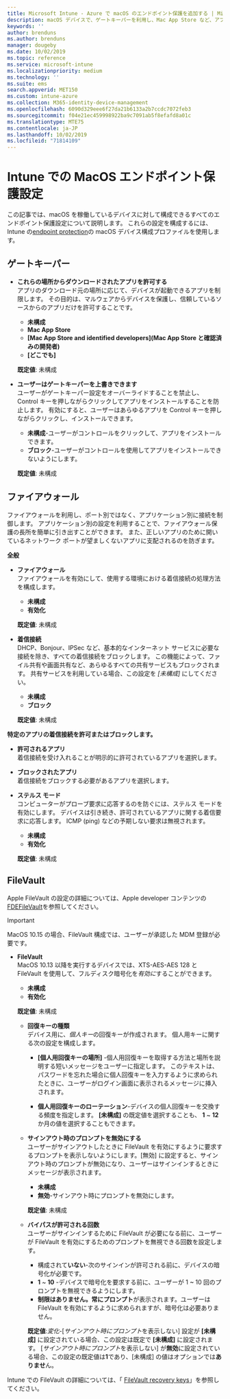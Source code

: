 ```yaml
---
title: Microsoft Intune - Azure で macOS のエンドポイント保護を追加する | Microsoft Docs
description: macOS デバイスで、ゲートキーパーを利用し、Mac App Store など、アプリをインストールできる場所を決定します。 他にも、ファイアウォールを有効にして (あるいは構成して) 特定のアプリを許可または禁止したり、ステルス モードを利用したり、さらには Microsoft Intune を利用し、特定の種類の着信接続をブロックしたりします。
keywords: ''
author: brenduns
ms.author: brenduns
manager: dougeby
ms.date: 10/02/2019
ms.topic: reference
ms.service: microsoft-intune
ms.localizationpriority: medium
ms.technology: ''
ms.suite: ems
search.appverid: MET150
ms.custom: intune-azure
ms.collection: M365-identity-device-management
ms.openlocfilehash: 6090d329eee6f27da21b6133a2b7ccdc7072feb3
ms.sourcegitcommit: f04e21ec459998922ba9c7091ab5f8efafd8a01c
ms.translationtype: MTE75
ms.contentlocale: ja-JP
ms.lasthandoff: 10/02/2019
ms.locfileid: "71814109"
---
```

# <a name="macos-endpoint-protection-settings-in-intune"></a>Intune での MacOS エンドポイント保護設定  

この記事では、macOS を稼働しているデバイスに対して構成できるすべてのエンドポイント保護設定について説明します。 これらの設定を構成するには、Intune の[endpoint protection](endpoint-protection-configure.md)の macOS デバイス構成プロファイルを使用します。  

## <a name="gatekeeper"></a>ゲートキーパー  

- **これらの場所からダウンロードされたアプリを許可する**  
  アプリのダウンロード元の場所に応じて、デバイスが起動できるアプリを制限します。 その目的は、マルウェアからデバイスを保護し、信頼しているソースからのアプリだけを許可することです。  

  - **未構成**  
  - **Mac App Store**  
  - **[Mac App Store and identified developers]\(Mac App Store と確認済みの開発者\)**  
  - **[どこでも]**  

  **既定値**: 未構成  

- **ユーザーはゲートキーパーを上書きできます**  
  ユーザーがゲートキーパー設定をオーバーライドすることを禁止し、Control キーを押しながらクリックしてアプリをインストールすることを防止します。 有効にすると、ユーザーはあらゆるアプリを Control キーを押しながらクリックし、インストールできます。  
 
  - **未構成**-ユーザーがコントロールをクリックして、アプリをインストールできます。  
  - **ブロック**-ユーザーがコントロールを使用してアプリをインストールできないようにします。  

  **既定値**: 未構成  

## <a name="firewall"></a>ファイアウォール  

ファイアウォールを利用し、ポート別ではなく、アプリケーション別に接続を制御します。 アプリケーション別の設定を利用することで、ファイアウォール保護の長所を簡単に引き出すことができます。 また、正しいアプリのために開いているネットワーク ポートが望ましくないアプリに支配されるのを防ぎます。  

**全般**
- **ファイアウォール**  
  ファイアウォールを有効にして、使用する環境における着信接続の処理方法を構成します。  
  - **未構成**  
  - **有効化**  

  **既定値**: 未構成  

- **着信接続**  
  DHCP、Bonjour、IPSec など、基本的なインターネット サービスに必要な接続を除き、すべての着信接続をブロックします。 この機能によって、ファイル共有や画面共有など、あらゆるすべての共有サービスもブロックされます。 共有サービスを利用している場合、この設定を *[未構成]* にしてください。  
  - **未構成**  
  - **ブロック**  

  **既定値**: 未構成  

**特定のアプリの着信接続を許可またはブロックします。**  

  - **許可されるアプリ**  
    着信接続を受け入れることが明示的に許可されているアプリを選択します。  

  - **ブロックされたアプリ**  
    着信接続をブロックする必要があるアプリを選択します。  

  - **ステルス モード**  
    コンピューターがプローブ要求に応答するのを防ぐには、ステルス モードを有効にします。 デバイスは引き続き、許可されているアプリに関する着信要求に応答します。 ICMP (ping) などの予期しない要求は無視されます。  
    - **未構成**  
    - **有効化**  

    **既定値**: 未構成  

## <a name="filevault"></a>FileVault  
Apple FileVault の設定の詳細については、Apple developer コンテンツの[FDEFileVault](https://developer.apple.com/documentation/devicemanagement/fdefilevault)を参照してください。 

> [!IMPORTANT]  
> MacOS 10.15 の場合、FileVault 構成では、ユーザーが承認した MDM 登録が必要です。 

- **FileVault**  
  MacOS 10.13 以降を実行するデバイスでは、XTS-AES-AES 128 と FileVault を使用して、フルディスク暗号化を*有効に*することができます。  
  - **未構成**  
  - **有効化**  

  **既定値**: 未構成  

  - **回復キーの種類**  
    デバイス用に、*個人キー*の回復キーが作成されます。 個人用キーに関する次の設定を構成します。  

    - **[個人用回復キーの場所]** -個人用回復キーを取得する方法と場所を説明する短いメッセージをユーザーに指定します。 このテキストは、パスワードを忘れた場合に個人回復キーを入力するように求められたときに、ユーザーがログイン画面に表示されるメッセージに挿入されます。  
      
    - **個人用回復キーのローテーション**-デバイスの個人回復キーを交換する頻度を指定します。 **[未構成]** の既定値を選択することも、 **1** ~ **12**か月の値を選択することもできます。  

  - **サインアウト時のプロンプトを無効にする**  
    ユーザーがサインアウトしたときに FileVault を有効にするように要求するプロンプトを表示しないようにします。[無効] に設定すると、サインアウト時のプロンプトが無効になり、ユーザーはサインインするときにメッセージが表示されます。  
    - **未構成**  
    - **無効**-サインアウト時にプロンプトを無効にします。

    **既定値**: 未構成  

  - **バイパスが許可される回数**  
  ユーザーがサインインするために FileVault が必要になる前に、ユーザーが FileVault を有効にするためのプロンプトを無視できる回数を設定します。 

    - 構成されて**いない**-次のサインインが許可される前に、デバイスの暗号化が必要です。  
    - **1** ~ **10** -デバイスで暗号化を要求する前に、ユーザーが 1 ~ 10 回のプロンプトを無視できるようにします。  
    - **制限はありません。常にプロンプト**が表示されます。ユーザーは FileVault を有効にするように求められますが、暗号化は必要ありません。  
 
    **既定値**:*変化*-[*サインアウト時にプロンプト*を表示しない] 設定が **[未構成]** に設定されている場合、この設定は既定で **[未構成]** に設定されます。 [*サインアウト時にプロンプト*を表示しない] が**無効**に設定されている場合、この設定の既定値は**1**であり、[未構成] の値はオプションでは**ありませ**ん。

Intune での FileVault の詳細については、「 [FileVault recovery keys](encryption-monitor.md#filevault-recovery-keys)」を参照してください。

